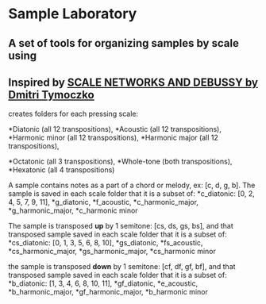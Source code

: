 # Sample Laboratory
## A set of tools for organizing samples by scale using
## Inspired by [SCALE NETWORKS AND DEBUSSY by Dmitri Tymoczko](https://dmitri.mycpanel.princeton.edu/files/publications/debussy.pdf)

creates folders for each pressing scale:

*Diatonic (all 12 transpositions),
*Acoustic (all 12 transpositions),
*Harmonic minor (all 12 transpositions),
*Harmonic major (all 12 transpositions),

*Octatonic (all 3 transpositions),
*Whole-tone (both transpositions),
*Hexatonic (all 4 transpositions)

A sample contains notes as a part of a chord or melody, ex: [c, d, g, b]. The sample is saved in each scale folder that it is a subset of:
*c_diatonic: [0, 2, 4, 5, 7, 9, 11],
*g_diatonic,
*f_acoustic,
*c_harmonic_major,
*g_harmonic_major,
*c_harmonic minor

The sample is transposed **up** by 1 semitone: [cs, ds, gs, bs], and that transposed sample saved in each scale folder that it is a subset of:
*cs_diatonic: [0, 1, 3, 5, 6, 8, 10],
*gs_diatonic,
*fs_acoustic,
*cs_harmonic_major,
*gs_harmonic_major,
*cs_harmonic minor

the sample is transposed **down** by 1 semitone: [cf, df, gf, bf], and that transposed sample saved in each scale folder that it is a subset of:
*b_diatonic: [1, 3, 4, 6, 8, 10, 11],
*gf_diatonic,
*e_acoustic,
*b_harmonic_major,
*gf_harmonic_major,
*b_harmonic minor


